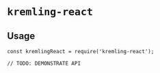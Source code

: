 # `kremling-react`



## Usage

```
const kremlingReact = require('kremling-react');

// TODO: DEMONSTRATE API
```
